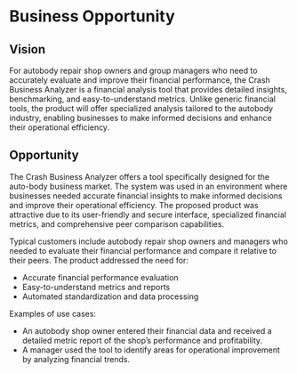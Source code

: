 # Business Opportunity

## Vision
For autobody repair shop owners and group managers who need to accurately evaluate and improve their financial performance, the Crash Business Analyzer is a financial analysis tool that provides detailed insights, benchmarking, and easy-to-understand metrics. Unlike generic financial tools, the product will offer specialized analysis tailored to the autobody industry, enabling businesses to make informed decisions and enhance their operational efficiency.

## Opportunity
The Crash Business Analyzer offers a tool specifically designed for the auto-body business market. The system was used in an environment where businesses needed accurate financial insights to make informed decisions and improve their operational efficiency.
The proposed product was attractive due to its user-friendly and secure interface, specialized financial metrics, and comprehensive peer comparison capabilities.

Typical customers include autobody repair shop owners and managers who needed to evaluate their financial performance and compare it relative to their peers. The product addressed the need for:

- Accurate financial performance evaluation
- Easy-to-understand metrics and reports
- Automated standardization and data processing

Examples of use cases:

- An autobody shop owner entered their financial data and received a detailed metric report of the shop’s performance and profitability.
- A manager used the tool to identify areas for operational improvement by analyzing financial trends.
